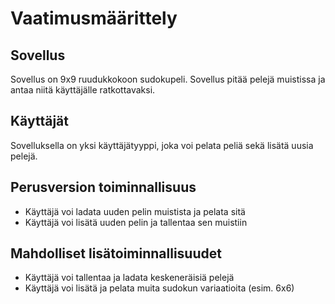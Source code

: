 # Vaatimusmäärittely

## Sovellus
Sovellus on 9x9 ruudukkokoon sudokupeli. Sovellus pitää pelejä muistissa ja antaa niitä käyttäjälle ratkottavaksi.

## Käyttäjät
Sovelluksella on yksi käyttäjätyyppi, joka voi pelata peliä sekä lisätä uusia pelejä.

## Perusversion toiminnallisuus
- Käyttäjä voi ladata uuden pelin muistista ja pelata sitä 
- Käyttäjä voi lisätä uuden pelin ja tallentaa sen muistiin

## Mahdolliset lisätoiminnallisuudet
- Käyttäjä voi tallentaa ja ladata keskeneräisiä pelejä
- Käyttäjä voi lisätä ja pelata muita sudokun variaatioita (esim. 6x6)
